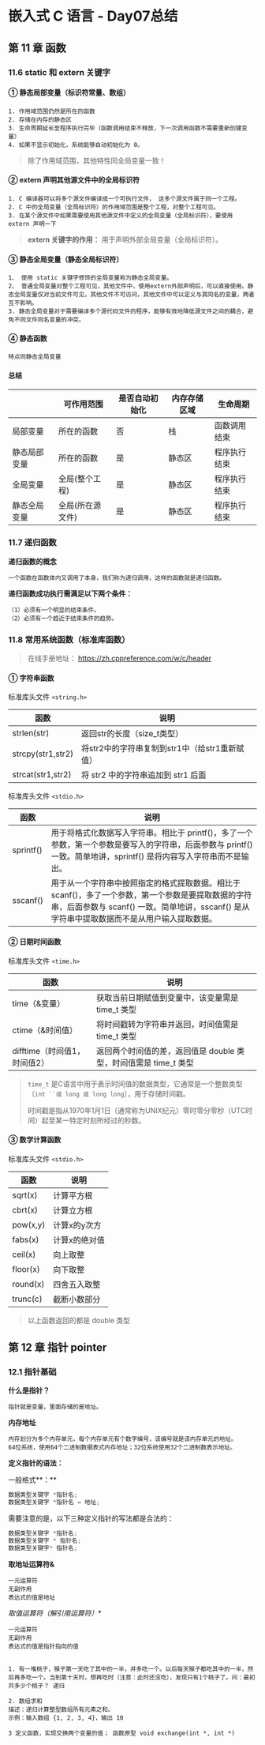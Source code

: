 # 嵌入式 C 语言 - Day07总结



## 第 11 章 函数

### 11.6 static 和 extern 关键字

#### ① 静态局部变量（标识符常量、数组）

```
1. 作用域范围仍然是所在的函数
2. 存储在内存的静态区
3. 生命周期延长至程序执行完毕（函数调用结束不释放，下一次调用函数不需要重新创建变量）
4. 如果不显示初始化，系统能够自动初始化为 0。
```

> 除了作用域范围，其他特性同全局变量一致！

#### ② extern 声明其他源文件中的全局标识符

```
1. C 编译器可以将多个源文件编译成一个可执行文件， 这多个源文件属于同一个工程。
2. C 中的全局变量（全局标识符）的作用域范围是整个工程，对整个工程可见。
3. 在某个源文件中如果需要使用其他源文件中定义的全局变量（全局标识符），要使用 extern 声明一下
```

> **extern 关键字的作用：** 用于声明外部全局变量（全局标识符）。

#### ③ 静态全局变量（静态全局标识符）

```
1、 使用 static 关键字修饰的全局变量称为静态全局变量。
2、 普通全局变量对整个工程可见，其他文件中，使用extern外部声明后，可以直接使用。静态全局变量仅对当前文件可见，其他文件不可访问，其他文件中可以定义与其同名的变量，两者互不影响。
3. 静态全局变量对于需要编译多个源代码文件的程序，能够有效地降低源文件之间的耦合，避免不同文件同名变量的冲突。
```

#### ④ 静态函数

```
特点同静态全局变量
```

#### 总结

|              | 可作用范围       | 是否自动初始化 | 内存存储区域 | 生命周期     |
| ------------ | ---------------- | -------------- | ------------ | ------------ |
| 局部变量     | 所在的函数       | 否             | 栈           | 函数调用结束 |
| 静态局部变量 | 所在的函数       | 是             | 静态区       | 程序执行结束 |
| 全局变量     | 全局(整个工程)   | 是             | 静态区       | 程序执行结束 |
| 静态全局变量 | 全局(所在源文件) | 是             | 静态区       | 程序执行结束 |



### 11.7 递归函数

**递归函数的概念**

```
一个函数在函数体内又调用了本身，我们称为递归调用，这样的函数就是递归函数。
```

**递归函数成功执行需满足以下两个条件：**

```
（1）必须有一个明显的结束条件。
（2）必须有一个趋近于结束条件的趋势。
```



### 11.8 常用系统函数（标准库函数）

> 在线手册地址： https://zh.cppreference.com/w/c/header

#### ① 字符串函数

标准库头文件 `<string.h>`

| 函数              | 说明                                           |
| ----------------- | ---------------------------------------------- |
| strlen(str)       | 返回str的长度（size_t类型）                    |
| strcpy(str1,str2) | 将str2中的字符串复制到str1中（给str1重新赋值） |
| strcat(str1,str2) | 将 str2 中的字符串追加到 str1 后面             |

标准库头文件 `<stdio.h>`

| 函数      | 说明                                                         |
| --------- | ------------------------------------------------------------ |
| sprintf() | 用于将格式化数据写入字符串。相比于 printf()，多了一个参数，第一个参数是要写入的字符串，后面参数与 printf() 一致。简单地讲，sprintf() 是将内容写入字符串而不是输出。 |
| sscanf()  | 用于从一个字符串中按照指定的格式提取数据。相比于 scanf()，多了一个参数，第一个参数是要提取数据的字符串，后面参数与 scanf() 一致。简单地讲，sscanf() 是从字符串中提取数据而不是从用户输入提取数据。 |

#### ② 日期时间函数

标准库头文件 `<time.h>`

| 函数                         | 说明                                                         |
| ---------------------------- | ------------------------------------------------------------ |
| time（&变量）                | 获取当前日期赋值到变量中，该变量需是 time_t 类型             |
| ctime（&时间值）             | 将时间戳转为字符串并返回，时间值需是 time_t 类型             |
| difftime（时间值1，时间值2） | 返回两个时间值的差，返回值是 double 类型，时间值需是 time_t 类型 |

> `time_t` 是C语言中用于表示时间值的数据类型，它通常是一个整数类型（`int ``或 long 或 long long`），用于存储时间戳。
>
> 时间戳是指从1970年1月1日（通常称为UNIX纪元）零时零分零秒（UTC时间）起至某一特定时刻所经过的秒数。

#### ③ 数学计算函数

标准库头文件 `<stdio.h>`

| 函数     | 说明          |
| -------- | ------------- |
| sqrt(x)  | 计算平方根    |
| cbrt(x)  | 计算立方根    |
| pow(x,y) | 计算x的y次方  |
| fabs(x)  | 计算x的绝对值 |
| ceil(x)  | 向上取整      |
| floor(x) | 向下取整      |
| round(x) | 四舍五入取整  |
| trunc(c) | 截断小数部分  |

> 以上函数返回的都是 double 类型

## 第 12 章 指针 pointer

### 12.1 指针基础

**什么是指针？**

```
指针就是变量，里面存储的是地址。
```

**内存地址**

```
内存划分为多个内存单元，每个内存单元有个数字编号，该编号就是该内存单元的地址。
64位系统，使用64个二进制数据表式内存地址；32位系统使用32个二进制数表示地址。
```

**定义指针的语法：**

一般格式**：**

```c
数据类型关键字 *指针名;
数据类型关键字 *指针名 = 地址;
```

需要注意的是，以下三种定义指针的写法都是合法的：

```c
数据类型关键字 *指针名;
数据类型关键字 * 指针名;
数据类型关键字* 指针名;
```

**取地址运算符&**

```
一元运算符 
无副作用 
表达式的值是地址
```

**取值运算符*（解引用运算符）**

```
一元运算符 
无副作用 
表达式的值是指针指向的值
```



## 

```
1. 有一堆桃子，猴子第一天吃了其中的一半，并多吃一个。以后每天猴子都吃其中的一半，然后再多吃一个。当到第十天时，想再吃时（注意：此时还没吃），发现只有1个桃子了。问：最初共多少个桃子？ 递归

2. 数组求和
描述：递归计算整型数组所有元素之和。
示例：输入数组 {1, 2, 3, 4}，输出 10

3 定义函数，实现交换两个变量的值； 函数原型 void exchange(int *, int *)
```




